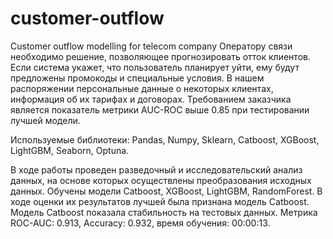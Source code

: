 # customer-outflow
Customer outflow modelling for telecom company
Оператору связи необходимо решение, позволяющее прогнозировать отток клиентов. Если система укажет, что пользователь планирует уйти, ему будут предложены промокоды и специальные условия. В нашем распоряжении персональные данные о некоторых клиентах, информация об их тарифах и договорах. Требованием заказчика является показатель метрики AUC-ROC выше 0.85 при тестировании лучшей модели.

Используемые библиотеки: Pandas, Numpy, Sklearn, Catboost, XGBoost, LightGBM, Seaborn, Optuna.

В ходе работы проведен разведочный и исследовательский анализ данных, на основе которых осуществлены преобразования исходных данных. Обучены модели Catboost, XGBoost, LightGBM, RandomForest. В ходе оценки их результатов лучшей была признана модель Catboost. Модель Catboost показала стабильность на тестовых данных. Метрика ROC-AUC: 0.913, Accuracy: 0.932, время обучения: 00:00:13.
